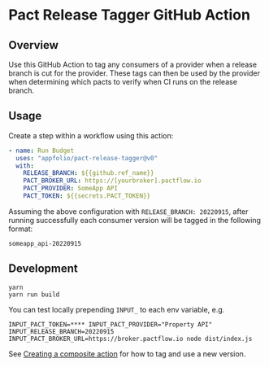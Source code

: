 # Pact Release Tagger GitHub Action

## Overview

Use this GitHub Action to tag any consumers of a provider when a release branch is cut for the provider. These tags can
then be used by the provider when determining which pacts to verify when CI runs on the release branch.

## Usage

Create a step within a workflow using this action:
```yaml
- name: Run Budget
  uses: "appfolio/pact-release-tagger@v0"
  with:
    RELEASE_BRANCH: ${{github.ref_name}}
    PACT_BROKER_URL: https://[yourbroker].pactflow.io
    PACT_PROVIDER: SomeApp API
    PACT_TOKEN: ${{secrets.PACT_TOKEN}}
```

Assuming the above configuration with `RELEASE_BRANCH: 20220915`, after running successfully each consumer version will be tagged in the following format:
```
someapp_api-20220915
```

## Development

```
yarn
yarn run build
```

You can test locally prepending `INPUT_` to each env variable, e.g.
```
INPUT_PACT_TOKEN=**** INPUT_PACT_PROVIDER="Property API" INPUT_RELEASE_BRANCH=20220915 INPUT_PACT_BROKER_URL=https://broker.pactflow.io node dist/index.js 
```

See [Creating a composite action](https://docs.github.com/en/actions/creating-actions/creating-a-composite-action) for
how to tag and use a new version.
